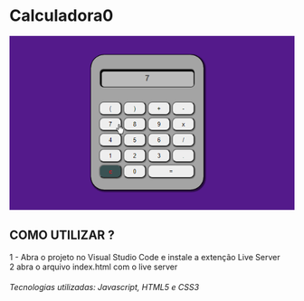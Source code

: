 # Calculadora0
  
![calculadora](https://github.com/ProgramadorLeandroSantos/Calculadora/blob/master/calculadora.gif)
  
## COMO UTILIZAR ?
1 - Abra o projeto no Visual Studio Code e instale a extenção Live Server<br/>
2 abra o arquivo index.html com o live server
###### Tecnologias utilizadas: Javascript, HTML5 e CSS3
